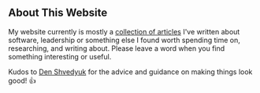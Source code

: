 ## About This Website

My website currently is mostly a [collection of articles](/) I've written about software, leadership or something else I found worth spending time on, researching, and writing about. Please leave a word when you find something interesting or useful.

Kudos to [Den Shvedyuk](https://www.behance.net/denjackson2f89) for the advice and guidance on making things look good! 👍
